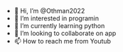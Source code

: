 - 👋 Hi, I’m @Othman2022
- 👀 I’m interested in programin
- 🌱 I’m currently learning python
- 💞️ I’m looking to collaborate on app 
- 📫 How to reach me from Youtub

<!---
Othman2022/Othman2022 is a ✨ special ✨ repository because its `README.md` (this file) appears on your GitHub profile.
You can click the Preview link to take a look at your changes.
--->
